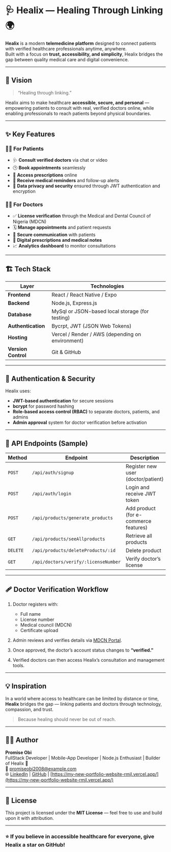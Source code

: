 # 🩺 Healix — Healing Through Linking 🌍

**Healix** is a modern **telemedicine platform** designed to connect patients with verified healthcare professionals anytime, anywhere.  
Built with a focus on **trust, accessibility, and simplicity**, Healix bridges the gap between quality medical care and digital convenience.

---

## 🚀 Vision

> “Healing through linking.”

Healix aims to make healthcare **accessible, secure, and personal** — empowering patients to consult with real, verified doctors online, while enabling professionals to reach patients beyond physical boundaries.

---

## ✨ Key Features

### 👨‍⚕️ For Patients
- 🩺 **Consult verified doctors** via chat or video
- 🕒 **Book appointments** seamlessly
- 💊 **Access prescriptions** online
- 🔔 **Receive medical reminders** and follow-up alerts
- 🔐 **Data privacy and security** ensured through JWT authentication and encryption

### 🧑‍⚕️ For Doctors
- ✅ **License verification** through the Medical and Dental Council of Nigeria (MDCN)
- 🗓 **Manage appointments** and patient requests
- 💬 **Secure communication** with patients
- 🧾 **Digital prescriptions and medical notes**
- 📈 **Analytics dashboard** to monitor consultations

---

## 🏗 Tech Stack

| Layer | Technologies |
|-------|---------------|
| **Frontend** | React / React Native / Expo |
| **Backend** | Node.js, Express.js |
| **Database** | MySql or JSON-based local storage (for testing) |
| **Authentication** | Bycrpt, JWT (JSON Web Tokens) |
| **Hosting** | Vercel / Render / AWS (depending on environment) |
| **Version Control** | Git & GitHub |

---

## 🔐 Authentication & Security

Healix uses:
- **JWT-based authentication** for secure sessions  
- **bcrypt** for password hashing  
- **Role-based access control (RBAC)** to separate doctors, patients, and admins  
- **Admin approval** system for doctor verification before activation

---

## 🧩 API Endpoints (Sample)

| Method | Endpoint | Description |
|--------|-----------|-------------|
| `POST` | `/api/auth/signup` | Register new user (doctor/patient) |
| `POST` | `/api/auth/login` | Login and receive JWT token |
| `POST` | `/api/products/generate_products` | Add product (for e-commerce features) |
| `GET` | `/api/products/seeAllproducts` | Retrieve all products |
| `DELETE` | `/api/products/deleteProducts/:id` | Delete product |
| `GET` | `/api/doctors/verify/:licenseNumber` | Verify doctor’s license |

---

## 🩹 Doctor Verification Workflow

1. Doctor registers with:
   - Full name  
   - License number  
   - Medical council (MDCN)  
   - Certificate upload  

2. Admin reviews and verifies details via [MDCN Portal](https://portal.mdcn.gov.ng/).  
3. Once approved, the doctor’s account status changes to **“verified.”**  
4. Verified doctors can then access Healix’s consultation and management tools. 

---

## 💡 Inspiration

In a world where access to healthcare can be limited by distance or time, **Healix** bridges the gap — linking patients and doctors through technology, compassion, and trust.

> Because healing should never be out of reach.

---

## 👨‍💻 Author

**Promise Obi**  
FullStack Developer | Mobile-App Developer | Node.js Enthusiast | Builder of Healix 💚  
📧 [promiseobi2008@example.com](mailto:promiseobi2008@example.com)  
🌐 [LinkedIn](https://www.linkedin.com/in/promise-obi-9a6878328/) | [GitHub](https://github.com/Promise278) | [https://my-new-portfolio-website-rmjl.vercel.app/](https://my-new-portfolio-website-rmjl.vercel.app/)

---

## 🧾 License

This project is licensed under the **MIT License** — feel free to use and build upon it with attribution.

---

### ⭐ If you believe in accessible healthcare for everyone, give Healix a star on GitHub!